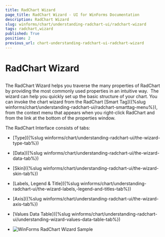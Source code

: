 ```yaml
---
title: RadChart Wizard
page_title: RadChart Wizard - UI for WinForms Documentation
description: RadChart Wizard
slug: winforms/chart/understanding-radchart-ui/radchart-wizard
tags: radchart,wizard
published: True
position: 2
previous_url: chart-understanding-radchart-ui-radchart-wizard
---
```


# RadChart Wizard



## 

The RadChart Wizard helps you traverse the many properties of RadChart by providing the most commonly used properties in an intuitive way.  The wizard can help you quickly set up the basic structure of your chart. You can invoke the chart wizard from the RadChart [Smart Tag]({%slug winforms/chart/understanding-radchart-ui/radchart-smarttag-menu%}), from the context menu that appears when you right-click RadChart and from the link at the bottom of the properties window.

The RadChart Interface consists of tabs: 

* [Type]({%slug winforms/chart/understanding-radchart-ui/the-wizard-type-tab%})

* [Data]({%slug winforms/chart/understanding-radchart-ui/the-wizard-data-tab%})

* [Skin]({%slug winforms/chart/understanding-radchart-ui/the-wizard-skin-tab%})

* [Labels, Legend & Title]({%slug winforms/chart/understanding-radchart-ui/the-wizard-labels,-legend-and-titles-tab%})

* [Axis]({%slug winforms/chart/understanding-radchart-ui/the-wizard-axis-tab%})

* [Values Data Table]({%slug winforms/chart/understanding-radchart-ui/understanding-wizard-values-data-table-tab%})
* ![WinForms RadChart Wizard Sample](images/chart-understanding-radchart-ui-radchart-wizard001.png)
